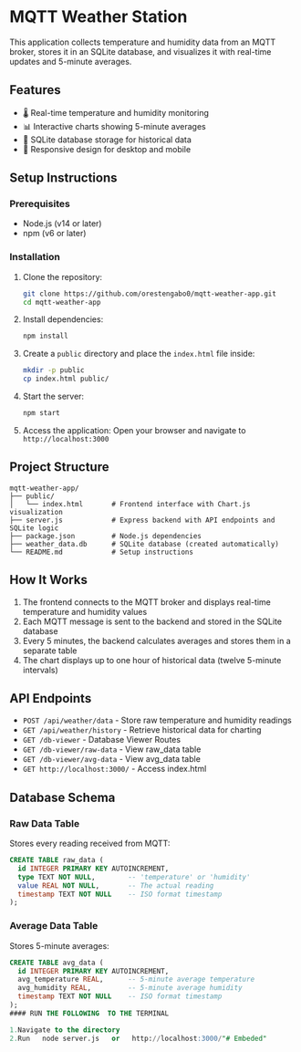 # MQTT Weather Station

This application collects temperature and humidity data from an MQTT broker, stores it in an SQLite database, and visualizes it with real-time updates and 5-minute averages.

## Features

- 🌡️ Real-time temperature and humidity monitoring
- 📊 Interactive charts showing 5-minute averages
- 💾 SQLite database storage for historical data
- 📱 Responsive design for desktop and mobile

## Setup Instructions

### Prerequisites

- Node.js (v14 or later)
- npm (v6 or later)

### Installation

1. Clone the repository:
   ```bash
   git clone https://github.com/orestengabo0/mqtt-weather-app.git
   cd mqtt-weather-app
   ```

2. Install dependencies:
   ```bash
   npm install
   ```

3. Create a `public` directory and place the `index.html` file inside:
   ```bash
   mkdir -p public
   cp index.html public/
   ```

4. Start the server:
   ```bash
   npm start
   ```

5. Access the application:
   Open your browser and navigate to `http://localhost:3000`

## Project Structure

```
mqtt-weather-app/
├── public/
│   └── index.html       # Frontend interface with Chart.js visualization
├── server.js            # Express backend with API endpoints and SQLite logic
├── package.json         # Node.js dependencies
├── weather_data.db      # SQLite database (created automatically)
└── README.md            # Setup instructions
```

## How It Works

1. The frontend connects to the MQTT broker and displays real-time temperature and humidity values
2. Each MQTT message is sent to the backend and stored in the SQLite database
3. Every 5 minutes, the backend calculates averages and stores them in a separate table
4. The chart displays up to one hour of historical data (twelve 5-minute intervals)

## API Endpoints

- `POST /api/weather/data` - Store raw temperature and humidity readings
- `GET /api/weather/history` - Retrieve historical data for charting
- `GET /db-viewer` - Database Viewer Routes
- `GET /db-viewer/raw-data` - View raw_data table
- `GET /db-viewer/avg-data` - View avg_data table
- `GET http://localhost:3000/` - Access index.html

## Database Schema

### Raw Data Table
Stores every reading received from MQTT:
```sql
CREATE TABLE raw_data (
  id INTEGER PRIMARY KEY AUTOINCREMENT,
  type TEXT NOT NULL,        -- 'temperature' or 'humidity'
  value REAL NOT NULL,       -- The actual reading
  timestamp TEXT NOT NULL    -- ISO format timestamp
);
```

### Average Data Table
Stores 5-minute averages:
```sql
CREATE TABLE avg_data (
  id INTEGER PRIMARY KEY AUTOINCREMENT,
  avg_temperature REAL,      -- 5-minute average temperature
  avg_humidity REAL,         -- 5-minute average humidity
  timestamp TEXT NOT NULL    -- ISO format timestamp
);
#### RUN THE FOLLOWING  TO THE TERMINAL 

1.Navigate to the directory
2.Run   node server.js   or   http://localhost:3000/"# Embeded" 
